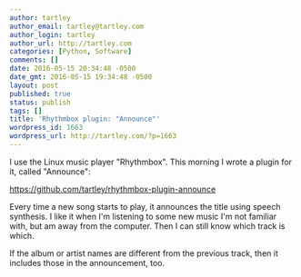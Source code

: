 ```yaml
---
author: tartley
author_email: tartley@tartley.com
author_login: tartley
author_url: http://tartley.com
categories: [Python, Software]
comments: []
date: 2016-05-15 20:34:48 -0500
date_gmt: 2016-05-15 19:34:48 -0500
layout: post
published: true
status: publish
tags: []
title: 'Rhythmbox plugin: "Announce"'
wordpress_id: 1663
wordpress_url: http://tartley.com/?p=1663
---
```


I use the Linux music player "Rhythmbox". This morning I wrote a plugin
for it, called "Announce":

<https://github.com/tartley/rhythmbox-plugin-announce>

Every time a new song starts to play, it announces the title using
speech synthesis. I like it when I'm listening to some new music I'm not
familiar with, but am away from the computer. Then I can still know
which track is which.

If the album or artist names are different from the previous track, then
it includes those in the announcement, too.
